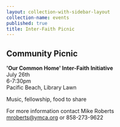 ```yaml
---
layout: collection-with-sidebar-layout
collection-name: events
published: true
title: Inter-Faith Picnic
---
```

## Community Picnic

**'Our Common Home' Inter-Faith Initiative**  
July 26th  
6-7:30pm  
Pacific Beach, Library Lawn  

Music, fellowship, food to share

For more information contact Mike Roberts  
mroberts@ymca.org or 858-273-9622


